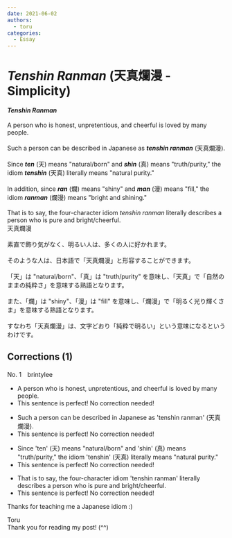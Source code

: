 ```yaml
---
date: 2021-06-02
authors:
  - toru
categories:
  - Essay
---
```


<h1 id="subject_show"><strong><em>Tenshin Ranman</strong></em> (天真爛漫 - Simplicity)</h1>
<div class="date" hidden>Jun 2, 2021 09:33</div>
<div id="post"><div id="body_show_ori">
<strong><em>Tenshin Ranman</strong></em><br/><br/>A person who is honest, unpretentious, and cheerful is loved by many people.<br/><br/>Such a person can be described in Japanese as <strong><em>tenshin ranman</em></strong> (天真爛漫).<br/><br/>Since <strong><em>ten</em></strong> (天) means "natural/born" and <strong><em>shin</em></strong> (真) means "truth/purity," the idiom <strong><em>tenshin</em></strong> (天真) literally means "natural purity."<br/><br/>In addition, since <strong><em>ran</em></strong> (爛) means "shiny" and <strong><em>man</em></strong> (漫) means "fill," the idiom <strong><em>ranman</em></strong> (爛漫) means "bright and shining."<br/><br/>That is to say, the four-character idiom <em>tenshin ranman</em> literally describes a person who is pure and bright/cheerful.
</div></div>

<!-- more -->

<div id="post_ja"><div id="body_show_mo">
天真爛漫<br/><br/>素直で飾り気がなく、明るい人は、多くの人に好かれます。<br/><br/>そのような人は、日本語で「天真爛漫」と形容することができます。<br/><br/>「天」は "natural/born"、「真」は "truth/purity" を意味し、「天真」で「自然のままの純粋さ」を意味する熟語となります。<br/><br/>また、「爛」は "shiny"、「漫」は "fill" を意味し、「爛漫」で「明るく光り輝くさま」を意味する熟語となります。<br/><br/>すなわち「天真爛漫」は、文字どおり「純粋で明るい」という意味になるというわけです。
</div></div>

## Corrections (1)
<div id="block"><div class="first_name"> No. 1　<span class="just_name">brintylee</span></div><div id="block2">
<ul class="correction_field">
<li class="incorrect">A person who is honest, unpretentious, and cheerful is loved by many people.</li>
<li class="corrected perfect">This sentence is perfect! No correction needed!</li>
</ul>
<ul class="correction_field">
<li class="incorrect">Such a person can be described in Japanese as 'tenshin ranman' (天真爛漫).</li>
<li class="corrected perfect">This sentence is perfect! No correction needed!</li>
</ul>
<ul class="correction_field">
<li class="incorrect">Since 'ten' (天) means "natural/born" and 'shin' (真) means "truth/purity," the idiom 'tenshin' (天真) literally means "natural purity."</li>
<li class="corrected perfect">This sentence is perfect! No correction needed!</li>
</ul>
<ul class="correction_field">
<li class="incorrect">That is to say, the four-character idiom 'tenshin ranman' literally describes a person who is pure and bright/cheerful.</li>
<li class="corrected perfect">This sentence is perfect! No correction needed!</li>
</ul>
<p class="comment_small">
 Thanks for teaching me a Japanese idiom :)
</p>

</div><div class="name"><span class="just_name">Toru</span><br>
Thank you for reading my post! (^^)
</div>
</div>
